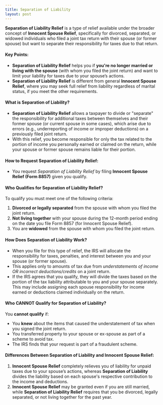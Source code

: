 ```yaml
---
title: Separation of Liability
layout: post
---
```


**Separation of Liability Relief** is a type of relief available under the broader concept of **Innocent Spouse Relief**, specifically for divorced, separated, or widowed individuals who filed a joint tax return with their spouse (or former spouse) but want to separate their responsibility for taxes due to that return.

#### Key Points:
- **Separation of Liability Relief** helps you if **you're no longer married or living with the spouse** (with whom you filed the joint return) and want to limit your liability for taxes due to your spouse’s actions.
- **Separation of Liability Relief** is different from general **Innocent Spouse Relief**, where you may seek full relief from liability regardless of marital status, if you meet the other requirements.

#### What is Separation of Liability?
- **Separation of Liability Relief** allows a taxpayer to divide or "separate" the responsibility for additional taxes between themselves and their former spouse (or current spouse in some cases), which arise due to errors (e.g., underreporting of income or improper deductions) on a previously filed joint return.
- With this relief, you become responsible for only the tax related to the portion of income you personally earned or claimed on the return, while your spouse or former spouse remains liable for their portion.
  
#### How to Request Separation of Liability Relief:
- You request *Separation of Liability Relief* by filing **Innocent Spouse Relief (Form 8857)** given you qualify. 

#### Who Qualifies for Separation of Liability Relief?
To qualify you must meet one of the following criteria:
1. **Divorced or legally separated** from the spouse with whom you filed the joint return.
2. **Not living together** with your spouse during the 12-month period ending on the date you file Form 8857 (for Innocent Spouse Relief).
3. You are **widowed** from the spouse with whom you filed the joint return.

#### How Does Separation of Liability Work?
- When you file for this type of relief, the IRS will allocate the responsibility for taxes, penalties, and interest between you and your spouse (or former spouse). 
- This applies only to amounts of tax due from *understatements of income OR incorrect deductions/credits* on a joint return.
- If the IRS agrees that you qualify, they will divide the taxes based on the portion of the tax liability attributable to you and your spouse separately. This may include assigning each spouse responsibility for income earned or deductions claimed individually on the return.

#### Who CANNOT Qualify for Separation of Liability?
You **cannot qualify** if:
- You **knew** about the items that caused the understatement of tax when you signed the joint return.
- You transferred property to your spouse or ex-spouse as part of a scheme to avoid tax.
- The IRS finds that your request is part of a fraudulent scheme.
  
#### Differences Between Separation of Liability and Innocent Spouse Relief:
1. **Innocent Spouse Relief** completely relieves you of liability for unpaid taxes due to your spouse’s actions, whereas **Separation of Liability** divides the liability based on each spouse's respective contribution to the income and deductions.
2. **Innocent Spouse Relief** may be granted even if you are still married, while **Separation of Liability Relief** requires that you be divorced, legally separated, or not living together for the past year.
